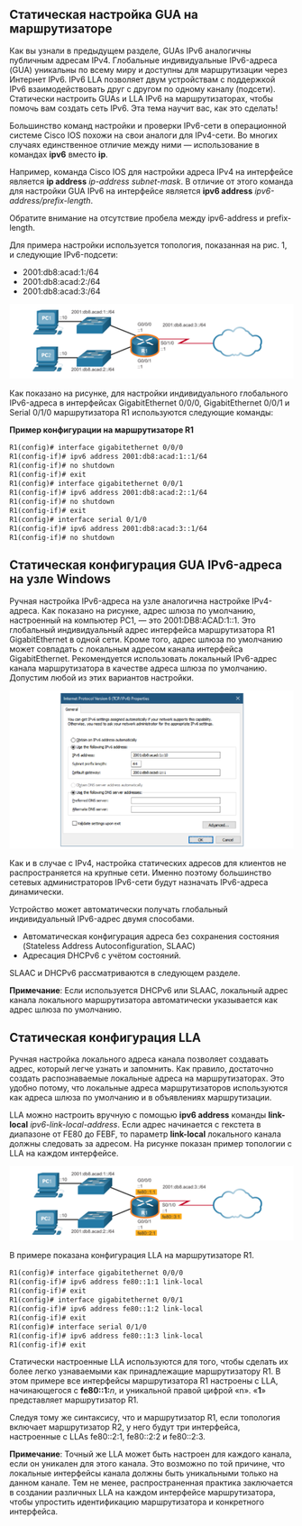 <!-- verified: agorbachev 03.05.2022 -->

<!-- 12.4.1 -->
## Статическая настройка GUA на маршрутизаторе

Как вы узнали в предыдущем разделе, GUAs IPv6 аналогичны публичным адресам IPv4. Глобальные индивидуальные IPv6-адреса (GUA) уникальны по всему миру и доступны для маршрутизации через Интернет IPv6. IPv6 LLA позволяет двум устройствам с поддержкой IPv6 взаимодействовать друг с другом по одному каналу (подсети). Статически настроить GUAs и LLA IPv6 на маршрутизаторах, чтобы помочь вам создать сеть IPv6. Эта тема научит вас, как это сделать!

Большинство команд настройки и проверки IPv6-сети в операционной системе Cisco IOS похожи на свои аналоги для IPv4-сети. Во многих случаях единственное отличие между ними — использование в командах **ipv6** вместо **ip**.

Например, команда Cisco IOS для настройки адреса IPv4 на интерфейсе является **ip address** _ip-address subnet-mask_. В отличие от этого команда для настройки GUA IPv6 на интерфейсе является **ipv6 address** _ipv6-address/prefix-length_.

Обратите внимание на отсутствие пробела между ipv6-address и prefix-length.

Для примера настройки используется топология, показанная на рис. 1, и следующие IPv6-подсети:

* 2001:db8:acad:1:/64
* 2001:db8:acad:2:/64
* 2001:db8:acad:3:/64

![](./assets/12.4.1.png)


Как показано на рисунке, для настройки индивидуального глобального IPv6-адреса в интерфейсах GigabitEthernet 0/0/0, GigabitEthernet 0/0/1 и Serial 0/1/0 маршрутизатора R1 используются следующие команды:

**Пример конфигурации на маршрутизаторе R1**

```
R1(config)# interface gigabitethernet 0/0/0 
R1(config-if)# ipv6 address 2001:db8:acad:1::1/64
R1(config-if)# no shutdown
R1(config-if)# exit
R1(config)# interface gigabitethernet 0/0/1 
R1(config-if)# ipv6 address 2001:db8:acad:2::1/64
R1(config-if)# no shutdown
R1(config-if)# exit
R1(config)# interface serial 0/1/0 
R1(config-if)# ipv6 address 2001:db8:acad:3::1/64
R1(config-if)# no shutdown
```

<!-- 12.4.2 -->
## Статическая конфигурация GUA IPv6-адреса на узле Windows

Ручная настройка IPv6-адреса на узле аналогична настройке IPv4-адреса. Как показано на рисунке, адрес шлюза по умолчанию, настроенный на компьютер PC1, — это 2001:DB8:ACAD:1::1. Это глобальный индивидуальный адрес интерфейса маршрутизатора R1 GigabitEthernet в одной сети. Кроме того, адрес шлюза по умолчанию может совпадать с локальным адресом канала интерфейса GigabitEthernet. Рекомендуется использовать локальный IPv6-адрес канала  маршрутизатора в качестве адреса шлюза по умолчанию. Допустим любой из этих вариантов настройки.

![](./assets/12.4.2.png)


Как и в случае с IPv4, настройка статических адресов для клиентов не распространяется на крупные сети. Именно поэтому большинство сетевых администраторов IPv6-сети будут назначать IPv6-адреса динамически.

Устройство может автоматически получать глобальный индивидуальный IPv6-адрес двумя способами.

* Автоматическая конфигурация адреса без сохранения состояния (Stateless Address Autoconfiguration, SLAAC)
* Адресация DHCPv6 с учётом состояний.

SLAAC и DHCPv6 рассматриваются в следующем разделе.

**Примечание**: Если используется DHCPv6 или SLAAC, локальный адрес канала локального маршрутизатора автоматически указывается как адрес шлюза по умолчанию.

<!-- 12.4.3 -->
## Статическая конфигурация LLA

Ручная настройка локального адреса канала позволяет создавать адрес, который легче узнать и запомнить. Как правило, достаточно создать распознаваемые локальные адреса на маршрутизаторах. Это удобно потому, что локальные адреса маршрутизаторов используются как адреса шлюза по умолчанию и в объявлениях маршрутизации.

LLA можно настроить вручную с помощью **ipv6 address** команды **link-local** _ipv6-link-local-address_. Если адрес начинается с гекстета в диапазоне от FE80 до FEBF, то параметр **link-local** локального канала должны следовать за адресом. На рисунке показан пример топологии с LLA на каждом интерфейсе.

![](./assets/12.4.3.png)


В примере показана конфигурация LLA на маршрутизаторе R1.

```
R1(config)# interface gigabitethernet 0/0/0 
R1(config-if)# ipv6 address fe80::1:1 link-local
R1(config-if)# exit
R1(config)# interface gigabitethernet 0/0/1 
R1(config-if)# ipv6 address fe80::1:2 link-local
R1(config-if)# exit
R1(config)# interface serial 0/1/0 
R1(config-if)# ipv6 address fe80::1:3 link-local
R1(config-if)# exit
```

Статически настроенные LLA используются для того, чтобы сделать их более легко узнаваемыми как принадлежащие маршрутизатору R1. В этом примере все интерфейсы маршрутизатора R1 настроены с LLA, начинающегося с **fe80::1:**_n_, и уникальной правой цифрой «n». «**1**» представляет маршрутизатор R1.

Следуя тому же синтаксису, что и маршрутизатор R1, если топология включает маршрутизатор R2, у него будут три интерфейса, настроенные с LLAs fe80::2:1, fe80::2:2 и fe80::2:3.

**Примечание**: Точный же LLA может быть настроен для каждого канала, если он уникален для этого канала. Это возможно по той причине, что локальные интерфейсы канала должны быть уникальными только на данном канале. Тем не менее, распространенная практика заключается в создании различных LLA на каждом интерфейсе маршрутизатора, чтобы упростить идентификацию маршрутизатора и конкретного интерфейса.

<!-- 12.4.4 -->
<!-- syntax -->

